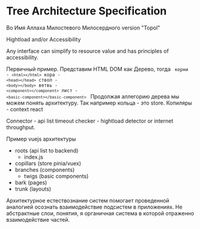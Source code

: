 # Tree Architecture Specification 

Во Имя Аллаха Милостевого Милосердного
version "Topol"

Hightload and/or Accessibility 

Any interface can simplify to resource value and has principles of accessibility.

Первичный пример.
Представим HTML DOM как Дерево, тогда
<code>
корни - ``<html></html>``
кора - ``<head></head>``
ствол - ``<body></body>``
ветвь - ``<component></component>``
лист - ``<basic-component></basic-component>``
</code>
Продолжая аллегорию дерева мы можем понять архитектуру. 
Так например кольца - это store.
Копиляры - context react

Connector - api list
  timeout checker - hightload detector or internet throughput.


Пример vuejs архитектуры 

- roots (api list to backend)
    - index.js
- copillars (store pinia/vuex)
- branches (components)
    - twigs (basic components)
- bark (pages)
- trunk (layouts)

Архитектурное естествознание систем помогает проведенной аналогией осознать взаимодействие подсистем в приложениях.
Не абстрактные слои, понятия, я органичная система в которой отраженно взаимодействие частей.




